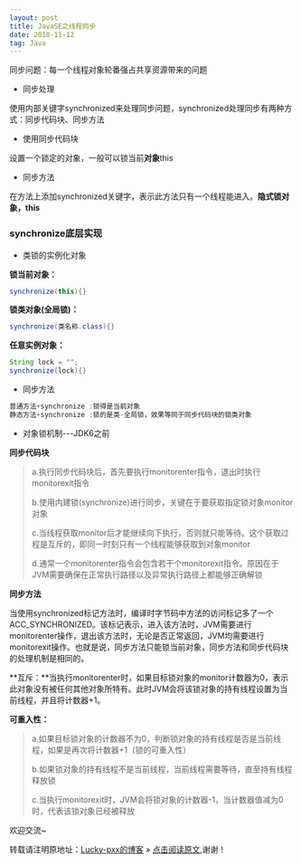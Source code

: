 ```yaml
---
layout: post
title: JavaSE之线程同步
date: 2018-11-12
tag: Java
--- 
```


同步问题：每一个线程对象轮番强占共享资源带来的问题

- 同步处理

使用内部关键字synchronized来处理同步问题，synchronized处理同步有两种方式：同步代码块、同步方法

- 使用同步代码块

设置一个锁定的对象，一般可以锁当前**对象**this

- 同步方法

在方法上添加synchronized关键字，表示此方法只有一个线程能进入。**隐式锁对象，this**

### synchronize底层实现

- 类锁的实例化对象

**锁当前对象：**

```java
synchronize(this){}
```

**锁类对象(全局锁)：**

```java
synchronize(类名称.class){}
```

**任意实例对象：**

```java
String lock = "";
synchronize(lock){}
```

- 同步方法

```java
普通方法+synchronize :锁得是当前对象
静态方法+synchronize :锁的是类-全局锁，效果等同于同步代码块的锁类对象
```

- 对象锁机制---JDK6之前

**同步代码块**

> a.执行同步代码块后，首先要执行monitorenter指令，退出时执行monitorexit指令
>
> b.使用内建锁(synchronize)进行同步，关键在于要获取指定锁对象monitor对象
>
> c.当线程获取monitor后才能继续向下执行，否则就只能等待。这个获取过程是互斥的，即同一时刻只有一个线程能够获取到对象monitor
>
> d.通常一个monitorenter指令会包含若干个monitorexit指令。原因在于JVM需要确保在正常执行路径以及异常执行路径上都能够正确解锁

**同步方法**

当使用synchronized标记方法时，编译时字节码中方法的访问标记多了一个ACC_SYNCHRONIZED。该标记表示，进入该方法时，JVM需要进行monitorenter操作，退出该方法时，无论是否正常返回，JVM均需要进行monitorexit操作。也就是说，同步方法只能锁当前对象，同步方法和同步代码块的处理机制是相同的。

**互斥：**当执行monitorenter时，如果目标锁对象的monitor计数器为0，表示此对象没有被任何其他对象所特有。此时JVM会将该锁对象的持有线程设置为当前线程，并且将计数器+1。

**可重入性：**

> a.如果目标锁对象的计数器不为0，判断锁对象的持有线程是否是当前线程，如果是再次将计数器+1（锁的可重入性）
>
> b.如果锁对象的持有线程不是当前线程，当前线程需要等待，直至持有线程释放锁
>
> c.当执行monitorexit时，JVM会将锁对象的计数器-1，当计数器值减为0时，代表该锁对象已经被释放

欢迎交流~

转载请注明原地址：[Lucky-pxx的博客](http://www.bingoxin.top) » [点击阅读原文](http://www.bingoxin.top/2018/11/Java%E4%B8%AD%E7%9A%84%E5%A4%9A%E7%BA%BF%E7%A8%8B/),谢谢！